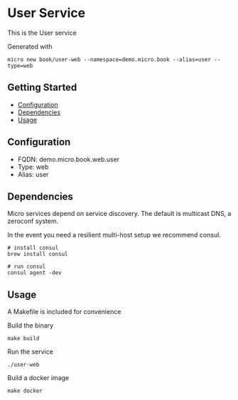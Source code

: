 # User Service

This is the User service

Generated with

```
micro new book/user-web --namespace=demo.micro.book --alias=user --type=web
```

## Getting Started

- [Configuration](#configuration)
- [Dependencies](#dependencies)
- [Usage](#usage)

## Configuration

- FQDN: demo.micro.book.web.user
- Type: web
- Alias: user

## Dependencies

Micro services depend on service discovery. The default is multicast DNS, a zeroconf system.

In the event you need a resilient multi-host setup we recommend consul.

```
# install consul
brew install consul

# run consul
consul agent -dev
```

## Usage

A Makefile is included for convenience

Build the binary

```
make build
```

Run the service
```
./user-web
```

Build a docker image
```
make docker
```